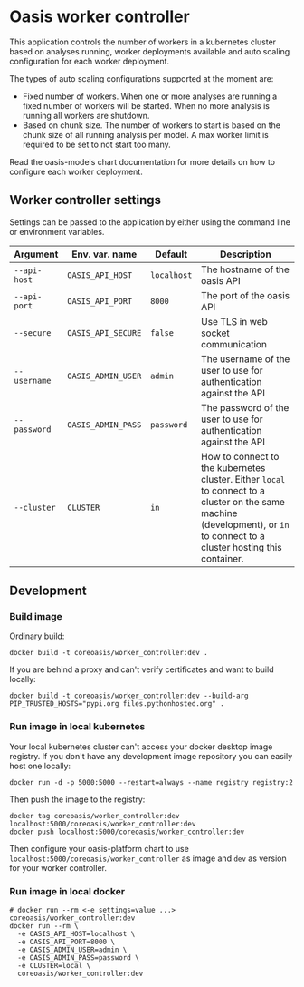 # Oasis worker controller

This application controls the number of workers in a kubernetes cluster based on analyses running, worker deployments
available and auto scaling configuration for each worker deployment.

The types of auto scaling configurations supported at the moment are:

- Fixed number of workers. When one or more analyses are running a fixed number of workers will be started. When no more
  analysis is running all workers are shutdown.
- Based on chunk size. The number of workers to start is based on the chunk size of all running analysis per model. A
  max worker limit is required to be set to not start too many.

Read the oasis-models chart documentation for more details on how to configure each worker deployment.

## Worker controller settings

Settings can be passed to the application by either using the command line or environment variables.

Argument     | Env. var. name     | Default     | Description
-------------|--------------------|-------------|------------
`--api-host` | `OASIS_API_HOST`   | `localhost` | The hostname of the oasis API
`--api-port` | `OASIS_API_PORT`   | `8000`      | The port of the oasis API
`--secure`   | `OASIS_API_SECURE` | `false`     | Use TLS in web socket communication
`--username` | `OASIS_ADMIN_USER` | `admin`     | The username of the user to use for authentication against the API
`--password` | `OASIS_ADMIN_PASS` | `password`  | The password of the user to use for authentication against the API
`--cluster`  | `CLUSTER`          | `in`        | How to connect to the kubernetes cluster. Either `local` to connect to a cluster on the same machine (development), or `in` to connect to a cluster hosting this container.

## Development

### Build image

Ordinary build:

```
docker build -t coreoasis/worker_controller:dev .
```

If you are behind a proxy and can't verify certificates and want to build locally:

```
docker build -t coreoasis/worker_controller:dev --build-arg PIP_TRUSTED_HOSTS="pypi.org files.pythonhosted.org" .
```

### Run image in local kubernetes

Your local kubernetes cluster can't access your docker desktop image registry. If you don't have any development image
repository you can easily host one locally:

```
docker run -d -p 5000:5000 --restart=always --name registry registry:2
```

Then push the image to the registry:

```
docker tag coreoasis/worker_controller:dev localhost:5000/coreoasis/worker_controller:dev
docker push localhost:5000/coreoasis/worker_controller:dev
```

Then configure your oasis-platform chart to use `localhost:5000/coreoasis/worker_controller` as image and `dev` as version
for your worker controller.

### Run image in local docker

```
# docker run --rm <-e settings=value ...> coreoasis/worker_controller:dev
docker run --rm \
  -e OASIS_API_HOST=localhost \
  -e OASIS_API_PORT=8000 \
  -e OASIS_ADMIN_USER=admin \
  -e OASIS_ADMIN_PASS=password \
  -e CLUSTER=local \
  coreoasis/worker_controller:dev
```
